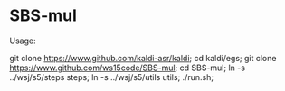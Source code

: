 # SBS-mul
Usage:

  git clone https://www.github.com/kaldi-asr/kaldi;
  cd kaldi/egs;
  git clone https://www.github.com/ws15code/SBS-mul;
  cd SBS-mul;
  ln -s ../wsj/s5/steps steps;
  ln -s ../wsj/s5/utils utils;
  ./run.sh;

